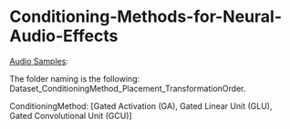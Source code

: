 # Conditioning-Methods-for-Neural-Audio-Effects


[Audio Samples](https://uio-my.sharepoint.com/:f:/g/personal/riccarsi_uio_no/EgX7cVRCs2JFo1kiIf1G_ncBKKdD-NnTbXh5nb5F2utv3g?e=nkQSCQ):

The folder naming is the following: Dataset_ConditioningMethod_Placement_TransformationOrder.

ConditioningMethod: [Gated Activation (GA), Gated Linear Unit (GLU), Gated Convolutional Unit (GCU)]
